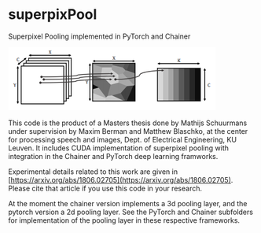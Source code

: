# superpixPool
Superpixel Pooling implemented in PyTorch and Chainer

![illustration](illustration.png)

This code is the product of a Masters thesis done by Mathijs Schuurmans under supervision by Maxim Berman and Matthew Blaschko, at the center for processing speech and images, Dept. of Electrical Engineering, KU Leuven. It includes CUDA implementation of superpixel pooling with integration in the Chainer and PyTorch deep learning framworks. 

Experimental details related to this work are given in [https://arxiv.org/abs/1806.02705](https://arxiv.org/abs/1806.02705). Please cite that article if you use this code in your research.

At the moment the chainer version implements a 3d pooling layer, and the pytorch version a 2d pooling layer. See the PyTorch and Chainer subfolders for implementation of the pooling layer in these respective frameworks.


